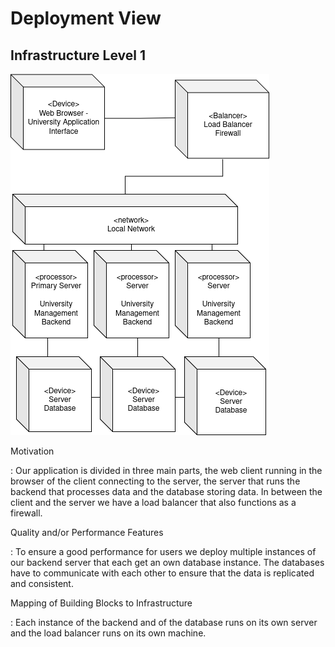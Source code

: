 # Deployment View 

## Infrastructure Level 1

![deployment view](images/deployment-view.png)

Motivation

: Our application is divided in three main parts, the web client running in the browser of the client connecting to the 
server, the server that runs the backend that processes data and the database storing data. In between the client and 
the server we have a load balancer that also functions as a firewall. 

Quality and/or Performance Features

: To ensure a good performance for users we deploy multiple instances of our backend server that each get an own database
instance. The databases have to communicate with each other to ensure that the data is replicated and consistent.

Mapping of Building Blocks to Infrastructure

: Each instance of the backend and of the database runs on its own server and the load balancer runs on its own machine.   
